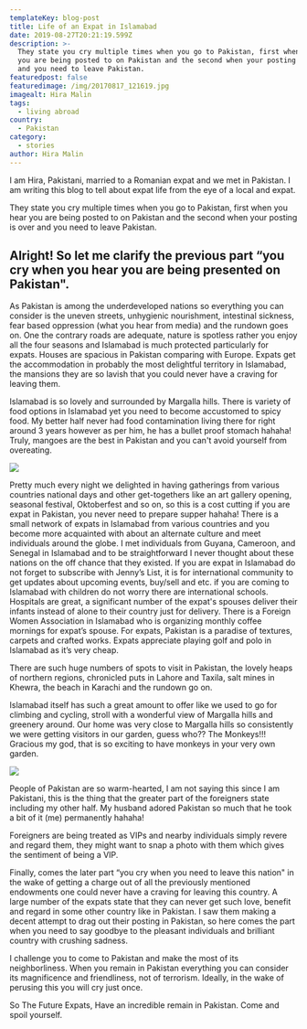 ```yaml
---
templateKey: blog-post
title: Life of an Expat in Islamabad
date: 2019-08-27T20:21:19.599Z
description: >-
  They state you cry multiple times when you go to Pakistan, first when you hear
  you are being posted to on Pakistan and the second when your posting is over
  and you need to leave Pakistan.
featuredpost: false
featuredimage: /img/20170817_121619.jpg
imagealt: Hira Malin
tags:
  - living abroad
country:
  - Pakistan
category:
  - stories
author: Hira Malin
---
```

I am Hira, Pakistani, married to a Romanian expat and we met in Pakistan. I am writing this blog to tell about expat life from the eye of a local and expat.

They state you cry multiple times when you go to Pakistan, first when you hear you are being posted to on Pakistan and the second when your posting is over and you need to leave Pakistan. 

## Alright! So let me clarify the previous part “you cry when you hear you are being presented on Pakistan". 

As Pakistan is among the underdeveloped nations so everything you can consider is the uneven streets, unhygienic nourishment, intestinal sickness, fear based oppression (what you hear from media) and the rundown goes on. One the contrary roads are adequate, nature is spotless rather you enjoy all the four seasons and Islamabad is much protected particularly for expats. Houses are spacious in Pakistan comparing with Europe. Expats get the accommodation in probably the most delightful territory in Islamabad, the mansions they are so lavish that you could never have a craving for leaving them. 

Islamabad is so lovely and surrounded by Margalla hills. There is variety of food options in Islamabad yet you need to become accustomed to spicy food. My better half never had food contamination living there for right around 3 years however as per him, he has a bullet proof stomach hahaha! Truly, mangoes are the best in Pakistan and you can't avoid yourself from overeating.

![](/img/20170916_160027.jpg)

Pretty much every night we delighted in having gatherings from various countries national days and other get-togethers like an art gallery opening, seasonal festival, Oktoberfest and so on, so this is a cost cutting if you are expat in Pakistan, you never need to prepare supper hahaha! There is a small network of expats in Islamabad from various countries and you become more acquainted with about an alternate culture and meet individuals around the globe. I met individuals from Guyana, Cameroon, and Senegal in Islamabad and to be straightforward I never thought about these nations on the off chance that they existed. If you are expat in Islamabad do not forget to subscribe with Jenny’s List, it is for international community to get updates about upcoming events, buy/sell and etc. if you are coming to Islamabad with children do not worry there are international schools. Hospitals are great, a significant number of the expat's spouses deliver their infants instead of alone to their country just for delivery. There is a Foreign Women Association in Islamabad who is organizing monthly coffee mornings for expat’s spouse. For expats, Pakistan is a paradise of textures, carpets and crafted works. Expats appreciate playing golf and polo in Islamabad as it’s very cheap.

There are such huge numbers of spots to visit in Pakistan, the lovely heaps of northern regions, chronicled puts in Lahore and Taxila, salt mines in Khewra, the beach in Karachi and the rundown go on. 

Islamabad itself has such a great amount to offer like we used to go for climbing and cycling, stroll with a wonderful view of Margalla hills and greenery around. Our home was very close to Margalla hills so consistently we were getting visitors in our garden, guess who?? The Monkeys!!! Gracious my god, that is so exciting to have monkeys in your very own garden. 

![](/img/20170609_181759.jpg)

People of Pakistan are so warm-hearted, I am not saying this since I am Pakistani, this is the thing that the greater part of the foreigners state including my other half. My husband adored Pakistan so much that he took a bit of it (me) permanently hahaha!

Foreigners are being treated as VIPs and nearby individuals simply revere and regard them, they might want to snap a photo with them which gives the sentiment of being a VIP. 

Finally, comes the later part “you cry when you need to leave this nation" in the wake of getting a charge out of all the previously mentioned endowments one could never have a craving for leaving this country. A large number of the expats state that they can never get such love, benefit and regard in some other country like in Pakistan. I saw them making a decent attempt to drag out their posting in Pakistan, so here comes the part when you need to say goodbye to the pleasant individuals and brilliant country with crushing sadness. 

I challenge you to come to Pakistan and make the most of its neighborliness. When you remain in Pakistan everything you can consider its magnificence and friendliness, not of terrorism. Ideally, in the wake of perusing this you will cry just once. 

So The Future Expats, Have an incredible remain in Pakistan. Come and spoil yourself.

